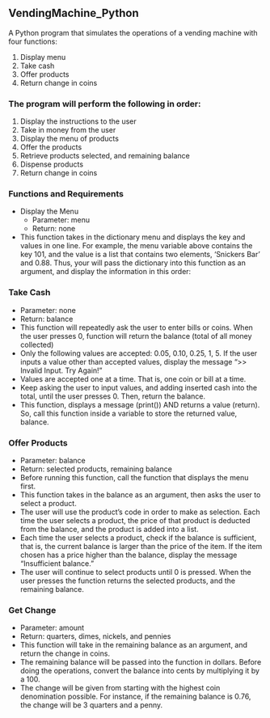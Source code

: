 ## VendingMachine_Python
A Python program that simulates the operations of a vending machine with four functions:
1. Display menu
2. Take cash
3. Offer products
4. Return change in coins

### The program will perform the following in order:
1) Display the instructions to the user
2) Take in money from the user
3) Display the menu of products
4) Offer the products
5) Retrieve products selected, and remaining balance
6) Dispense products
7) Return change in coins

### Functions and Requirements
- Display the Menu
  - Parameter: menu
  - Return: none
- This function takes in the dictionary menu and displays the key and values in one
line. For example, the menu variable above contains the key 101, and the value is
a list that contains two elements, ‘Snickers Bar’ and 0.88. Thus, your will pass the
dictionary into this function as an argument, and display the information in this
order:

### Take Cash
- Parameter: none
- Return: balance
- This function will repeatedly ask the user to enter bills or coins. When the user
presses 0, function will return the balance (total of all money collected)
- Only the following values are accepted: 0.05, 0.10, 0.25, 1, 5. If the user inputs a
value other than accepted values, display the message “>> Invalid Input. Try
Again!”
- Values are accepted one at a time. That is, one coin or bill at a time.
- Keep asking the user to input values, and adding inserted cash into the total, until
the user presses 0. Then, return the balance.
- This function, displays a message (print()) AND returns a value (return). So, call
this function inside a variable to store the returned value, balance.

### Offer Products
- Parameter: balance
- Return: selected products, remaining balance
- Before running this function, call the function that displays the menu first.
- This function takes in the balance as an argument, then asks the user to select a
product.
- The user will use the product’s code in order to make as selection. Each time the
user selects a product, the price of that product is deducted from the balance, and
the product is added into a list.
- Each time the user selects a product, check if the balance is sufficient, that is, the
current balance is larger than the price of the item. If the item chosen has a price
higher than the balance, display the message “Insufficient balance.”
- The user will continue to select products until 0 is pressed. When the user presses
the function returns the selected products, and the remaining balance.

### Get Change
- Parameter: amount
- Return: quarters, dimes, nickels, and pennies
- This function will take in the remaining balance as an argument, and return the
change in coins.
- The remaining balance will be passed into the function in dollars. Before doing
the operations, convert the balance into cents by multiplying it by a 100.
- The change will be given from starting with the highest coin denomination
possible. For instance, if the remaining balance is 0.76, the change will be 3
quarters and a penny.
